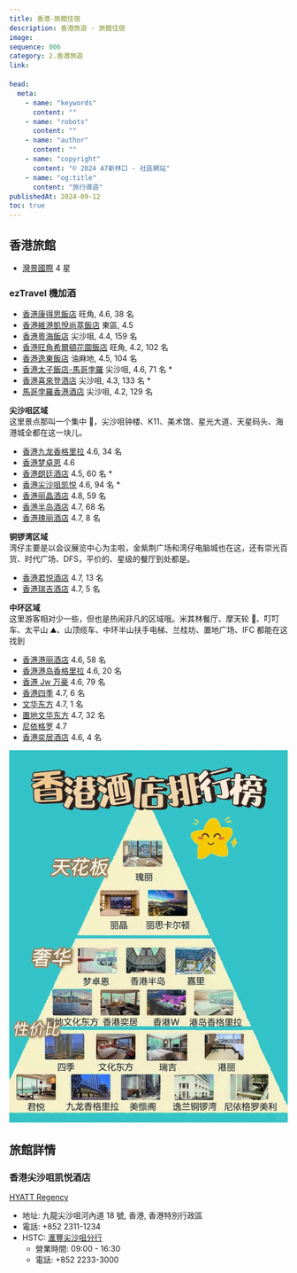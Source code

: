 ```yaml
---
title: 香港-旅館住宿
description: 香港旅遊 - 旅館住宿
image:
sequence: 006
category: 2.香港旅遊
link:

head:
  meta:
    - name: "keywords"
      content: ""
    - name: "robots"
      content: ""
    - name: "author"
      content: ""
    - name: "copyright"
      content: "© 2024 A7新林口 - 社區網站"
    - name: "og:title"
      content: "旅行導遊"
publishedAt: 2024-09-12
toc: true
---
```


## 香港旅館

- <a href="https://theharbourview.com.hk/tc/">灣景國際</a> 4 星

### ezTravel 機加酒

- <a href="https://tw.trip.com/hotels/detail/?cityId=58&hotelId=344939&checkIn=2024-09-12&checkOut=2024-09-13&adult=2&children=0&subStamp=396&crn=1&ages=&travelpurpose=0&curr=TWD&link=title&hoteluniquekey=H4sIAAAAAAAAAOPazMjFJMEkxMTBKLWCkePV-0lvWQ1eC1u0Vjl-04jpP5TY7-B5-CuQ5TTRIYBnEqMxJwMIvJjkIAhmCE1wUBLn6P-320KggVFi7aclqxkVGC32igcxRDE4sXG83yEnwTKD8XWb6EbGapF17g-lIh12MDKdYNyuvIDp9L21-ruYmDn-qB0CkkeZTzExXGJiuMXE8IiJ4RUTwycmhl9g2SZmhi5mhknMIDWzmBkWMTNI8RqYmqYaGJpbWqYaW5opCGlsbmrfzmZkzQG0XUswPsQzJNwwJbsoNa2svNg8KcWAcRIjU0j4KUYpQ3MjE1MjcwMTMxNTSz1zE1PDFJM0P2eLwnQrZilGNw_GIDYTEzdnS_MoLS5mD28XwS85YbXrzN7aSzGHhLsofli0XuFsxBl7LZCcIUwuibUqQzckPGOhQAFjFyOHAKMHYwRjBeMrRpCeHyDfAwAh7KooZwEAAA&subChannel=&masterhotelid_tracelogid=055e01799e396&NewTaxDescForAmountshowtype0=T&detailFilters=17%7C1~17~1*80%7C0%7C0~80~0&hotelType=normal&barcurr=TWD&locale=zh-TW">香港康得思飯店</a> 旺角, 4.6, 38 名
- <a href="https://tw.trip.com/hotels/detail/?cityId=58&hotelId=17322049&checkIn=2024-09-12&checkOut=2024-09-13&adult=2&children=0&subStamp=416&crn=1&ages=&travelpurpose=0&curr=TWD&link=title&hoteluniquekey=H4sIAAAAAAAAAOO6y8jFJMEkxMTBKHWJkeP6jN6prI5vAnfItR6f4uDp8bBKZN3taQ4BPIUMYJDuMIkxmBPMNJjjIDhrJhB8ne6gJM7R_2-3hUADo8TaT0tWMyowWuwVD2KIYlCSU2DRhGk1hDEsnnEGMXPsZYticGLjeL9RV4JlBuPBBQs5NjKC7HNfmOCwg5HpBOM3vQVMjWsXcuxiYubosToEJG-ynGJiuMTEcIuJ4RETyIRXTAyfmBh-gRU0MTN0MTNMYgYpm8UMkl3EzCDFm2pgYWycbJlmmJaWlqIgpPGqqX07m5E1B9CRWoLxIZ4h4YYp2UWpaWXlxeZJKQaMkxiZQsJPMUoZmhuZmBqZG5iYmZha6pmbmBqmmKT5OVsUplsxSzG6eTAGsRk4O5k4OkZpcTF7eLsIfskJq11n9tZeijkk3EXxw6L1CmcjzthrgeQMYXJJrFUZuiHhGQsFChi7GDkEGD0YIxgrGF8xgvT8AAcCALfkx9iSAQAA&subChannel=&masterhotelid_tracelogid=e0833c9f1fffd&NewTaxDescForAmountshowtype0=T&detailFilters=17%7C1~17~1*80%7C0%7C0~80~0&hotelType=normal&barcurr=TWD&locale=zh-TW">香港維港凱悅尚萃飯店</a> 東區, 4.5
- <a href="https://tw.trip.com/hotels/detail/?cityId=58&hotelId=419933&checkIn=2024-09-12&checkOut=2024-09-13&adult=2&children=0&subStamp=940&crn=1&ages=&travelpurpose=0&curr=TWD&link=title&hoteluniquekey=H4sIAAAAAAAAAOPqYuJikmASYuJglPrPyHF5VtsdVsclBbZc13e3O3i-Cdwh1yrd5RDAU8gAAg7hDo2M1SLr3B_uCnaYxFjCCRY90e8gOGsmEDB3OyiJc_T_220h0MAosfbTktWMCowWe8WDGKIYlOw55k68Zy4gInF2b8cKoLgmzERDGMMi1hFmtieMEcTMsYQ5ipnjCZMTG8ey05ISLDMY716Q3MgIdOHigr9BDjsYmU4wPpVawDRj3w2LXUzMHA8UDgHJ60ynmBguMTHcYmJ4xAQy4xUTwycmkDm_wGqamBm6mBkmMYNUzmIGKVjEzCDFk5SUZm5mYWxgnJZqpCCkca6lfTubkTUH0LlagvEhniHhhinZRalpZeXF5kkpBoyTGJlCwk8xShmaG5mYGpkbmJiZmFrqmZuYGqaYpPk5WxSmWzFLMbp5MAaxORpbGrg5RmlxMXt4uwh-yQmrXWf21l6KOSTcRfHDovUKZyPO2GuB5AxhckmsVRm6IeEZCwUKGLsYOQQYPRgjGCsYXzGC9PwAhQIAxKkrTb0BAAA&subChannel=&masterhotelid_tracelogid=bbf768303fe2&NewTaxDescForAmountshowtype0=T&detailFilters=17%7C1~17~1*80%7C0%7C0~80~0&hotelType=normal&barcurr=TWD&locale=zh-TW">香港粵海飯店</a> 尖沙咀, 4.4, 159 名
- <a href="https://tw.trip.com/hotels/detail/?cityId=58&hotelId=6371974&checkIn=2024-09-12&checkOut=2024-09-13&adult=2&children=0&subStamp=768&crn=1&ages=&travelpurpose=0&curr=TWD&link=button&hoteluniquekey=H4sIAAAAAAAAAOPawsjFJMEkxMTBKLWSkePYvz8XWQ3Wi1qcynGUb30duONSm4OnZkz_oa9SnQ4BPJMYjTkZQKCh20EQzEhod1AS5-j_t9tCoIFRYu2nJasZFRgt9ooHMUQxOLFxdE8Sk2CZwdj2tYV5I2PQDrnW145BDjsYmU4wPpJcwPSma77cLiZmjjUyh4DkKaZTTAyXmBhuMTE8YmJ4xcTwiYnhF1i2iZmhi5lhEjNIzSxmhkXMDFK8JqmWZskGqalJpknGqQpCGqva2rezGVlzAK3XEowP8QwJN0zJLkpNKysvNk9KMWCcxMgUEn6KUcrQ3MjE1MjcwMTMxNRSz9zE1DDFJM3P2aIw3YpZitHNgzGIzdnEyM3RPEqLi9nD20XwS05Y7Tqzt_ZSzCHhLoofFq1XOBtxxl4LJGcIk0tircrQDQnPWChQwNjFyCHA6MEYwVjB-IoRpOcH2PsApQjm1GkBAAA&subChannel=&masterhotelid_tracelogid=4e96c0eeb5b3e&NewTaxDescForAmountshowtype0=T&detailFilters=17%7C1~17~1*80%7C0%7C0~80~0&hotelType=normal&barcurr=TWD&locale=zh-TW">香港旺角希爾頓花園飯店</a> 旺角, 4.2, 102 名
- <a href="https://tw.trip.com/hotels/detail/?cityId=58&hotelId=396346&checkIn=2024-09-12&checkOut=2024-09-13&adult=2&children=0&subStamp=820&crn=1&ages=&travelpurpose=0&curr=TWD&link=title&hoteluniquekey=H4sIAAAAAAAAAOPazMjFJMEkxMTBKLWCkWPqgj9vWA1eC1u0Vjkag0B3k4Nn0A651tepLQ4BPJMYjTkZQCCizUEQzPjX5KAkztH_b7eFQAOjxNpPS1YzKjBa7BUPYohicGLjuPlPUIJlBuOuGRIbGd8EAs1Z7euwg5HpBON3kQVM0_fP1N_FxMzRLH4ISPYwnWJiuMTEcIuJ4RETwysmhk9MDL_Ask3MDF3MDJOYQWpmMTMsYmaQ4km1MEw2MTRITLFITlIQ0vjR1r6dzciaA2i5lmB8iGdIuGFKdlFqWll5sXlSigHjJEamkPBTjFKG5kYmpkbmBiZmJqaWeuYmpoYpJml-zhaF6VbMUoxuHoxBbIbOhmZurlFaXMwe3i6CX3LCateZvbWXYg4Jd1H8sGi9wtmIM_ZaIDlDmFwSa1WGbkh4xkKBAsYuRg4BRg_GCMYKxleMID0_QJ4HAAZ5ecFmAQAA&subChannel=&masterhotelid_tracelogid=e81c410ad8cb&NewTaxDescForAmountshowtype0=T&detailFilters=17%7C1~17~1*80%7C0%7C0~80~0&hotelType=normal&barcurr=TWD&locale=zh-TW">香港逸東飯店</a> 油麻地, 4.5, 104 名
- <a href="https://tw.trip.com/hotels/detail/?cityId=58&hotelId=396354&checkIn=2024-09-12&checkOut=2024-09-13&adult=2&children=0&subStamp=1640&crn=1&ages=&travelpurpose=0&curr=TWD&link=button&hoteluniquekey=H4sIAAAAAAAAAOOazMjFJMEkxMTBKNXByNE1ccssVkdbruuLC9InOHimgQD3JIcAnkmMUpwMIHBksoMgUNaW68dEByc2jv8v5SVYZjAemiGxkbH_0FeNGPsohx2MTCcYW1UXMC1oYNvFxMxxX-MQkLzFfIqJ4RITwy0mhkdMDK-YGD4xMfwCyzYxM3QxM0xiBqmZxcywiJlBitfEwNQ0MckyzdIixcxYQUhjd0f7djYjaw5GBUYtwfgQz5Bww5TsotS0svJi86QUA8ZJjEwh4acYpQzNjUxMjcwNTMxMTC31zE1MDVNM0vycLQrTrZilGN08GIPYjA3NnZ2co7S4mD28XQS_5ITVrjN7ay_FHBLuovhh0XqFsxFn7LVAcoYwuSTWqgzdkPCMhQIFjF2MHAKMHowRjBWMrxhBen6APA8ARFUOnUcBAAA&subChannel=&masterhotelid_tracelogid=4055ab9f98d63&NewTaxDescForAmountshowtype0=T&detailFilters=17%7C1~17~1*80%7C0%7C0~80~0&hotelType=normal&barcurr=TWD&locale=zh-TW">香港太子飯店-馬哥孛羅</a> 尖沙咀, 4.6, 71 名 \*
- <a href="https://tw.trip.com/hotels/detail/?cityId=58&hotelId=385224&checkIn=2024-09-12&checkOut=2024-09-13&adult=2&children=0&subStamp=960&crn=1&ages=&travelpurpose=0&curr=TWD&link=title&hoteluniquekey=H4sIAAAAAAAAAOPi4GKSYBJi4mCU4rUwMDe2NDZPSjI0NkxWENK40dm-nc3ImoNRgVFLMD7EMyTcMCW7KDWtrLzYPCnFgHESI1NI-ClGKUNzIxNTI3MDEzMTU0s9cxNTwxSTND9ni8J0K2YpRjcPxiA2J1djF2eDKD4tZg9vF8MvOWG168ze2iexVmXohoRnLBQoYOxi5BBg9GCMYKxgfMXIHBLu8oPxxEFxAMi6T5mfAAAA&subChannel=&masterhotelid_tracelogid=8073937bb131c&NewTaxDescForAmountshowtype0=T&detailFilters=2%7C2%7C1166~2~2%7C1166*17%7C1~17~1*80%7C0%7C0~80~0&hotelType=normal&barcurr=TWD&locale=zh-TW">香港喜來登酒店</a> 尖沙咀, 4.3, 133 名 \*
- <a href="https://tw.trip.com/hotels/detail/?cityId=58&hotelId=396356&checkIn=2024-09-12&checkOut=2024-09-13&adult=2&children=0&subStamp=900&crn=1&ages=&travelpurpose=0&curr=TWD&link=title&hoteluniquekey=H4sIAAAAAAAAAOOaxsjFJMEkxMTBKNXNyHH7yI63zBYveR2vLy6w5Zrf5uAZ03_oq8ajDocAnkmMUpzfNIB8x24HQQYQ6OhwcGLjaP4pKsEyg_HIDImNjJog5RJBDjsYmU4wHpFcwDT7fcYuJmaObplDQPI40ykmhktMDLeYGB4xMbxiYvjExPALLNvEzNDFzDCJGaRmFjPDImYGKR6jRGMjCwOj1CQTAwsFIY1_Xe3b2YysORgVGLUE40M8Q8INU7KLUtPKyovNk1IMGCcxMoWEn2KUMjQ3MjE1MjcwMTMxtdQzNzE1TDFJ83O2KEy3YpZidPNgDGJzs3R0crSM0uJi9vB2EfySE1a7zuytvRRzSLiL4odF6xXORpyx1wLJGcLkklirMnRDwjMWChQwdjFyCDB6MEYwVjC-YgTp-QHyOwDd6H_QSQEAAA&subChannel=&masterhotelid_tracelogid=2a32802eb408&NewTaxDescForAmountshowtype0=T&detailFilters=17%7C1~17~1*80%7C0%7C0~80~0&hotelType=normal&barcurr=TWD&locale=zh-TW">馬哥孛羅香港酒店</a> 尖沙咀, 4.2, 129 名

**尖沙咀区域**  
这里景点那叫一个集中 👀，尖沙咀钟楼、K11、美术馆、星光大道、天星码头、海港城全都在这一块儿。

- <a href="https://tw.trip.com/hotels/detail/?cityId=58&hotelId=344924&checkIn=2024-09-11&checkOut=2024-09-12&adult=2&children=0&subStamp=560&crn=1&ages=&travelpurpose=0&curr=TWD&link=title&hoteluniquekey=H4sIAAAAAAAAAOOaxcjFJMEkxMTBKNXPyHH5etN-VoO3HBa3Yx2Ddsi1vi6Y5-A5a-bMmZL7FjgE8ExilOI8ewYIwhY5CFaLrHNPDFrg4MTGsbndWoJlBuOdNtGNjFzXFxfYRmU47GBkOsF4x2UB07HGJQK7mJg5zngfApIf2E4xMVxiYrjFxPCIieEVE8MnJoZfYNkmZoYuZoZJzCA1s5gZFjEzSPGaWyabpViapJokGqcYKQhpPP_Stp3NyJqDUYFRSzA-xDMk3DAluyg1ray82DwpxYBxEiNTSPgpRilDcyMTUyNzAxMzE1NLPXMTU8MUkzQ_Z4vCdCtmKUY3D8YgNmMzA0cD5ygtLmYPbxfB3XUH826YvbWXYg4Jd1HkeRX9rCTyjL0WSM4QJpfEWpWhGxKesUCggLGLkUOA0YMxgrGC8RUjSM8PkO8BmCeM5k4BAAA&subChannel=&masterhotelid_tracelogid=79c6d94e4a3d2&NewTaxDescForAmountshowtype0=T&detailFilters=17%7C1~17~1*80%7C0%7C0~80~0&hotelType=normal&barcurr=TWD&locale=zh-TW">香港九龙香格里拉</a> 4.6, 34 名
- <a href="https://tw.trip.com/hotels/detail/?cityId=58&hotelId=112008968&checkIn=2024-09-11&checkOut=2024-09-12&adult=2&children=0&subStamp=1110&crn=1&ages=&travelpurpose=0&curr=TWD&link=title&hoteluniquekey=H4sIAAAAAAAAAOOazcjFJMEkxMTBKDWBkaNh8d8nrAan2C12xjhWi6xzfyg93cETRFdlz3QI4JnEKMXJAAI3ZjsIFtpyXV_cMMPBiY3jwisdCZYZjB37tphuZDx7Bghqkhx2MDKdYJxmsoCpee0-k11MzBybLA8ByTmsp5gYLjEx3GJieMTE8IqJ4RMTwy-wbBMzQxczwyRmkJpZzAyLmBmkeFMtzU1M0kyNLFKT08wVhDTmf2nbzmZkzcGowKglGB_iGRJumJJdlJpWVl5snpRiwDiJkSkk_BSjlKG5kYmpkbmBiZmJqaWeuYmpYYpJmp-zRWG6FbMUo5sHYxCbm6WBoZFblBYXs4e3i-DuuoN5N8ze2ksxh4S7KPK8in5WEnnGXgskZwiTS2KtytANCc9YIFDA2MXIIcDowRjBWMH4ihGk5wfY-wBgTKrNUAEAAA&subChannel=&masterhotelid_tracelogid=e9744f528ecf7&NewTaxDescForAmountshowtype0=T&detailFilters=17%7C1~17~1*80%7C0%7C0~80~0&hotelType=normal&barcurr=TWD&locale=zh-TW">香港梦卓恩</a> 4.6
- <a href="https://tw.trip.com/hotels/detail/?cityId=58&hotelId=344937&checkIn=2024-09-11&checkOut=2024-09-12&adult=2&children=0&subStamp=400&crn=1&ages=&travelpurpose=0&curr=TWD&link=title&hoteluniquekey=H4sIAAAAAAAAAOPazMjFJMEkxMTBKLWCkeP7494GVoPXwhatVY4eD6tE1qVOdfC05bq-uKBzukMAzyRGY04GEDgx00EQzHg11UFJnKP_324LgQZGibWflqxmVGC02CsexBDF4MTGcfSgpgTLDMaXbaIbGde5Aw2US3TYwch0gnGFwQKmjzMu6O9iYuaYZHoISL5iOcXEcImJ4RYTwyMmhldMDJ-YGH6BZZuYGbqYGSYxg9TMYmZYxMwgxWuWaGJokWxsYGBpnJaoIKQx5WvbdjYjaw6g7VqC8SGeIeGGKdlFqWll5cXmSSkGjJMYmULCTzFKGZobmZgamRuYmJmYWuqZm5gappik-TlbFKZbMUsxunkwBrFZuLo5OjtGaXExe3i7CO6uO5h3w-ytvRRzSLiLIs-r6GclkWfstUByhjC5JNaqDN2Q8IwFAgWMXYwcAowejBGMFYyvGEF6foB8DwA7MNd_ZwEAAA&subChannel=&masterhotelid_tracelogid=6a418c30093fa&NewTaxDescForAmountshowtype0=T&detailFilters=17%7C1~17~1*80%7C0%7C0~80~0&hotelType=normal&barcurr=TWD&locale=zh-TW">香港朗廷酒店</a> 4.5, 60 名 \*
- <a href="https://tw.trip.com/hotels/detail/?cityId=58&hotelId=425422&checkIn=2024-09-11&checkOut=2024-09-12&adult=2&children=0&subStamp=468&crn=1&ages=&travelpurpose=0&curr=TWD&link=title&hoteluniquekey=H4sIAAAAAAAAAOOaxsjFJMEkxMTBKNXNyLH85LbnrAaHWB13yLW-vjhloYNnGhA8C1vsEMAziVGKkwEE9Jc6CIKE0-4vcnBi4_g220WCZQbjud-SGxkfVomsc1fMcdjByHSCcaP_AqZ_W1h2MTFzrAw_BCR_sJ9iYrjExHCLieERE8MrJoZPTAy_wLJNzAxdzAyTmEFqZjEzLGJmkOJNTUxLTTU1MjazNE40UxDSePq1bTubkTUHowKjlmB8iGdIuGFKdlFqWll5sXlSigHjJEamkPBTjFKG5kYmpkbmBiZmJqaWeuYmpoYpJml-zhaF6VbMUoxuHoxBbMamrs5OJlFaXMwe3i6Cu-sO5t0we2svxRwS7qLI8yr6WUnkGXstkJwhTC6JtSpDNyQ8Y4FAAWMXI4cAowdjBGMF4ytGkJ4fIM8DAMDO95VKAQAA&subChannel=&masterhotelid_tracelogid=eafee523693a6&NewTaxDescForAmountshowtype0=T&detailFilters=17%7C1~17~1*80%7C0%7C0~80~0&hotelType=normal&barcurr=TWD&locale=zh-TW">香港尖沙咀凯悦</a> 4.6, 94 名 \*
- <a href="https://tw.trip.com/hotels/detail/?cityId=58&hotelId=106246325&checkIn=2024-09-11&checkOut=2024-09-12&adult=2&children=0&subStamp=891&crn=1&ages=&travelpurpose=0&curr=TWD&link=title&hoteluniquekey=H4sIAAAAAAAAAON6wcjFJMEkxMTBKHWXkaOj7fREVoNOTovFcY6aMf2Hvl5Y7eB5-KtGDP_MdQ4BPI2MaSCgZuowiTGSkwEEDm1wEDx7BggurXFQEufo_7fbQqCBUWLtpyWrGRUYLfaKBzFEMSipcLQe7NcQKAeJiDrCDPGEMYBqmDjindg4Zn_PlmCZwbj14RWjjYxgYx3KHHYwMp1gPFO7gOnjkytGu5hYOKZ0MR5iYuY4wXOKieESE8MtJoZHTAyvmBg-MQFN-QVR0MTM0MXMMIkZpGwWM8MiZgYp3hSDJDNzQ6OkNEuTZDMFIY1p39q2sxlZcwAdqiUYH-IZEm6Ykl2UmlZWXmyelGLAOImRKST8FKOUobmRiamRuYGJmYmppZ65ialhikman7NFYboVsxSjmwdjEJuBm6urhWWUFhezh7eL4O66g3k3zN7aSzGHhLso8ryKflYSecZeCyRnCJNLYq3K0A0Jz1ggUMDYxcghwOjBGMFYwfiKEaTnBzgIAOj6QMCdAQAA&subChannel=&masterhotelid_tracelogid=d0b6712bf94c6&NewTaxDescForAmountshowtype0=T&detailFilters=2%7C2%7C1214~2~2%7C1214*17%7C1~17~1*80%7C0%7C0~80~0&hotelType=normal&barcurr=TWD&locale=zh-TW">香港丽晶酒店</a> 4.8, 59 名
- <a href="https://tw.trip.com/hotels/detail/?cityId=58&hotelId=425083&checkIn=2024-09-11&checkOut=2024-09-12&adult=2&children=0&subStamp=540&crn=1&ages=&travelpurpose=0&curr=TWD&link=title&hoteluniquekey=H4sIAAAAAAAAAOOaxsjFJMEkxMTBKNXNyDHj-sVPrI4x_Ye-asxa6-DJdX1xwV_3DQ4BPJMYpTg9HlaJ5F3d6CDIAAIZGxyc2DimvyuSYJnB-PuH5EbGw181YvrXlTvsYGQ6wXillXEB08UGtl1MLBzNkxkPMTFzrOc9xcRwiYnhFhPDIyaGV0wMn5gYfkGkm5gZupgZJjGDFM1iZljEzCDFa5lkmWpknphoZGlkYaogpLH5W9t2NiNrDkYFRi3B-BDPkHDDlOyi1LSy8mLzpBQDxkmMTCHhpxilDM2NTEyNzA1MzExMLfXMTUwNU0zS_JwtCtOtmKUY3TwYg9jMXS2cncyitLiYPbxdBHfXHcy7YfbWXoo5JNxFkedV9LOSyDP2WiA5Q5hcEmtVhm5IeMYCgQLGLkYOAUYPxgjGCsZXjCA9P0D-BwBmMSlXSgEAAA&subChannel=&masterhotelid_tracelogid=9b9e27aa29285&NewTaxDescForAmountshowtype0=T&detailFilters=2%7C2%7C162~2~2%7C162*17%7C1~17~1*80%7C0%7C0~80~0&hotelType=normal&barcurr=TWD&locale=zh-TW">香港半岛酒店</a> 4.7, 68 名
- <a href="https://tw.trip.com/hotels/detail/?cityId=58&hotelId=25831219&checkIn=2024-09-11&checkOut=2024-09-12&adult=2&children=0&subStamp=380&crn=1&ages=&travelpurpose=0&curr=TWD&link=title&hoteluniquekey=H4sIAAAAAAAAAONawMjFJMEkxMTBKDWVkeN817zbrAYvhC26mhgdNWP6D33dscnB85tGTL_TjC0OATyTGKU5GUCgf5uDIIh2WLDZwYmdY_PSiYwSLDMYN59bwbOR8ewZIPhS67CDkekEY-dKxgVMB25d0N_FxMLxdyfjISZmji8Cp5gYLjEx3GJieMTE8IqJ4RMTwy-IdBMzQxczwyRmkKJZzAyLmBmkeE0MjCySksxMLVNNTFIVhDQefGvbzmZkzcGowKglGB_iGRJumJJdlJpWVl5snpRiwDiJkSkk_BSjlKG5kYmpkbmBiZmJqaWeuYmpYYpJmp-zRWG6FbMUo5sHYxCbhbGjgZFTlBYXs4e3i-DuuoN5N8ze2ksxh4S7KPK8in5WEnnGXgskZwiTS2KtytANCc9YIFDA2MXIIcDowRjBWMH4ihGk5wc4BADuHW5BVQEAAA&subChannel=&masterhotelid_tracelogid=4028bb659e44e&NewTaxDescForAmountshowtype0=T&detailFilters=17%7C1~17~1*80%7C0%7C0~80~0&hotelType=normal&barcurr=TWD&locale=zh-TW">香港瑰丽酒店</a> 4.7, 8 名

**铜锣湾区域**  
湾仔主要是以会议展览中心为主啦，金紫荆广场和湾仔电脑城也在这，还有崇光百货、时代广场、DFS，平价的、星级的餐厅到处都是。

- <a href="https://tw.trip.com/hotels/detail/?cityId=58&hotelId=344917&checkIn=2024-09-11&checkOut=2024-09-12&adult=2&children=0&subStamp=825&crn=1&ages=&travelpurpose=0&curr=TWD&link=title&hoteluniquekey=H4sIAAAAAAAAAOOazsjFJMEkxMTBKNXDyLHwzb9HrAaHWB2rRda5J0qtdvCUb30daHFhrUMAzyRGKU4GEAjZ4CAIZkisdXBi4_gzJVOCZQbj1TbRjYwg1TvWlTrsYGQ6wbixagHTAbNdTCwc59sYDzExc8zjOcXEcImJ4RYTwyMmhldMDJ-YGH5BpJuYGbqYGSYxgxTNYmZYxMwgxWuWmmxmmGSSZGBiYmSoIKTR9b1tO5uRNQejAqOWYHyIZ0i4YUp2UWpaWXmxeVKKAeMkRqaQ8FOMUobmRiamRuYGJmYmppZ65iamhikmaX7OFoXpVsxSjG4ejEFsZuaulqZuUVpczB7eLoK76w7m3TB7ay_FHBLuosjzKvpZSeQZey2QnCFMLom1KkM3JDxjgUABYxcjhwCjB2MEYwXjK0aQnh8g3wMAYj8a60sBAAA&subChannel=&masterhotelid_tracelogid=6ec61b4b04421&NewTaxDescForAmountshowtype0=T&detailFilters=2%7C2%7C25~2~2%7C25*17%7C1~17~1*80%7C0%7C0~80~0&hotelType=normal&barcurr=TWD&locale=zh-TW">香港君悦酒店</a> 4.7, 13 名
- <a href="https://tw.trip.com/hotels/detail/?cityId=58&hotelId=33501798&checkIn=2024-09-11&checkOut=2024-09-12&adult=2&children=0&subStamp=1080&crn=1&ages=&travelpurpose=0&curr=TWD&link=title&hoteluniquekey=H4sIAAAAAAAAAAGgAF__CggKAhgCEgIIARoNZTE4ZjU0MjVhYTExMSASKKn3hrcGMjsIASABKhFfVElUVzFka3JlZnZ3czdiZDABkgECVFfKARoxNzI0NTI3MDQ2NDU5Ljc0NTFkNGZOQzhxZzoDGgFGSAFSBjJBRUY5NVoOKgNIS0Qxu37Bbtg27T9iBXpoLVRXaKAQcAGKAQgQAUgBWAF4AeoBA1RXRPgB5uT8D0obOCCgAAAA&subChannel=&masterhotelid_tracelogid=e18f5425aa111&NewTaxDescForAmountshowtype0=T&detailFilters=17%7C1~17~1*80%7C0%7C0~80~0&hotelType=normal&barcurr=TWD&locale=zh-TW">香港瑞吉酒店</a> 4.7, 5 名

**中环区域**  
这里游客相对少一些，但也是热闹非凡的区域哦。米其林餐厅、摩天轮 🎡、叮叮车、太平山 ⛰、山顶缆车、中环半山扶手电梯、兰桂坊、置地广场、IFC 都能在这找到

- <a href="https://tw.trip.com/hotels/detail/?cityId=58&hotelId=344943&checkIn=2024-09-11&checkOut=2024-09-12&adult=2&children=0&subStamp=380&crn=1&ages=&travelpurpose=0&curr=TWD&link=title&hoteluniquekey=H4sIAAAAAAAAAOPazMjFJMEkxMTBKLWCkeP1s-cfWA3Wi1qcynE8_FUjpr9riYNn0A651uwZyxwCeCYxGnMygMCBFQ6Cs2YCAedSByVxjv5_uy0EGhgl1n5asppRgdFir3gQQxSDExtHwy1_CZYZjO_bRDcyVousc3-YV-Cwg5HpBOODmAVME5b8k9vFxMzRnHYISC7mPMXEcImJ4RYTwyMmhldMDJ-YGH6BZZuYGbqYGSYxg9TMYmZYxMwgxWtkkJZikmxuaWyenGKiIKTx5HvbdjYjaw6g7VqC8SGeIeGGKdlFqWll5cXmSSkGjJMYmULCTzFKGZobmZgamRuYmJmYWuqZm5gappik-TlbFKZbMUsxunkwBrG5GAMVuURpcTF7eLsI7q47mHfD7K29FHNIuIsiz6voZyWRZ-y1QHKGMLkk1qoM3ZDwjAUCBYxdjBwCjB6MEYwVjK8YQXp-gHwPAMQ2wLRnAQAA&subChannel=&masterhotelid_tracelogid=20fd4c7937cd4&NewTaxDescForAmountshowtype0=T&detailFilters=17%7C1~17~1*80%7C0%7C0~80~0&hotelType=normal&barcurr=TWD&locale=zh-TW">香港港丽酒店</a> 4.6, 58 名
- <a href="https://tw.trip.com/hotels/detail/?cityId=58&hotelId=344948&checkIn=2024-09-11&checkOut=2024-09-12&adult=2&children=0&subStamp=444&crn=1&ages=&travelpurpose=0&curr=TWD&link=title&hoteluniquekey=H4sIAAAAAAAAAOM6zcjFJMEkxMTBKHWAkWNW18rLrAZvOSxuxzr2H_qqEXNjuYMniHHHapVDAE8hAwgsKHKYxGjFCWZ7rHcQbH0duEPu-moHJTkFFk2YCkMYw-IZZxAzxwGuKAYnNo6Z91IkWGYwfmkT3cgIViBS7LCDkekE4_XsBUynFi4R2MXEwvGzgfEQEzPHI65TTAyXmBhuMTE8YgKZ8IqJ4RMTwy-IiiZmhi5mhknMIHWzmEHSi5gZpHiN0lLTLAxTzQwtU1LMFYQ0Zvxo285mZM3BqMCoJRgf4hkSbpiSXZSaVlZebJ6UYsA4iZEpJPwUo5ShuZGJqZG5gYmZiamlnrmJqWGKSZqfs0VhuhWzFKObB2MQm4WJsaOTW5QWF7OHt4vg7rqDeTfM3tpLMYeEuyjyvIp-VhJ5xl4LJGcIk0tircrQDQnPWCBQwNjFyCHA6MEYwVjB-IoRpOcHKBQAfTpIf38BAAA&subChannel=&masterhotelid_tracelogid=2fef81e619dd7&NewTaxDescForAmountshowtype0=T&detailFilters=17%7C1~17~1*80%7C0%7C0~80~0&hotelType=normal&barcurr=TWD&locale=zh-TW">香港港岛香格里拉</a> 4.6, 20 名
- <a href="https://tw.trip.com/hotels/detail/?cityId=58&hotelId=344955&checkIn=2024-09-11&checkOut=2024-09-12&adult=2&children=0&subStamp=475&crn=1&ages=&travelpurpose=0&curr=TWD&link=title&hoteluniquekey=H4sIAAAAAAAAAOOaxcjFJMEkxMTBKNXPyLFg-bxpLAaPBS0-CToyAEGD9AoHz5j-Q19XtKxyCOCZxCjFCRJm4FnrILhDrvV1oOtKByc2julHYyVYZjD-bhPdyPiwSmSdu2exww5GphOMb3MWMB348lpxFxMzx73yQ0DyI9cpJoZLTAy3mBgeMTG8YmL4xMTwCyzbxMzQxcwwiRmkZhYzwyJmBineRItEMzNT0xSz1BRTIwUhjQs_2razGVlzMCowagnGh3iGhBumZBelppWVF5snpRgwTmJkCgk_xShlaG5kYmpkbmBiZmJqqWduYmqYYpLm52xRmG7FLMXo5sEYxOZq5Gpg6hSlxcXs4e0iuLvuYN4Ns7f2Uswh4S6KPK-in5VEnrHXAskZwuSSWKsydEPCMxYIFDB2MXIIMHowRjBWML5iBOn5AfI9ADbMr4ZOAQAA&subChannel=&masterhotelid_tracelogid=a8a6655d6ed52&NewTaxDescForAmountshowtype0=T&detailFilters=17%7C1~17~1*80%7C0%7C0~80~0&hotelType=normal&barcurr=TWD&locale=zh-TW">香港 Jw 万豪</a> 4.6, 79 名
- <a href="https://tw.trip.com/hotels/detail/?cityId=58&hotelId=425551&checkIn=2024-09-11&checkOut=2024-09-12&adult=2&children=0&subStamp=810&crn=1&ages=&travelpurpose=0&curr=TWD&link=title&hoteluniquekey=H4sIAAAAAAAAAOPi4GKSYBJi4mCU4jU3TjY1MrJISTE3TTJSENJo_Nm2nc3ImoNRgVFLMD7EMyTcMCW7KDWtrLzYPCnFgHESI1NI-ClGKUNzIxNTI3MDEzMTU0s9cxNTwxSTND9ni8J0K2YpRjcPxiA2J6DBrsZRfFrMHt4uhrvrDubdMHtrn8RalaEbEp6xQKCAsYuRQ4DRgzGCsYLxFSNzSLjLD8bzfyQBIC7Wip8AAAA&subChannel=&masterhotelid_tracelogid=73c5228dd75b2&NewTaxDescForAmountshowtype0=T&detailFilters=2%7C2%7C163~2~2%7C163*17%7C1~17~1*80%7C0%7C0~80~0&hotelType=normal&barcurr=TWD&locale=zh-TW">香港四季</a> 4.7, 6 名
- <a href="https://tw.trip.com/hotels/taipei-hotel-detail-926224/mandarin-oriental-taipei/">文华东方</a> 4.7, 1 名
- <a href="https://hk.trip.com/hotels/hong-kong-hotel-detail-344941/the-landmark-mandarin-oriental-hk/">置地文华东方</a> 4.7, 32 名
- <a href="https://tw.trip.com/hotels/detail/?cityId=58&hotelId=11688823&checkIn=2024-09-12&checkOut=2024-09-13&adult=2&children=0&subStamp=132&crn=1&ages=&travelpurpose=0&curr=TWD&link=title&hoteluniquekey=H4sIAAAAAAAAAONax8jFJMEkxMTBKLWYkePHss-PWB1bXwfumPduqYPnOveHVSIKKxwCeCYxGnMygEDuKgdBruuLC2zLljkoiXP0_9ttIdDAKLH205LVjAqMFnvFgxiiGJzYOB72hEqwzGD8vu0k60ZGD6Ax67oLHXYwMp1gbE5ewLRo3w2LXUzMHN9zDgHJL5ynmBguMTHcYmJ4xMTwionhExPDL7BsEzNDFzPDJGaQmlnMDIuYGaR4jVKMTNPMjC1NUw2T0hSENDp-tW1nM7LmAFqvJRgf4hkSbpiSXZSaVlZebJ6UYsA4iZEpJPwUo5ShuZGJqZG5gYmZiamlnrmJqWGKSZqfs0VhuhWzFKObB2MQm7mjiaGBSZQWF7OHt4vg7rqDeTfM3tpLMYeEuyjyvIp-VhJ5xl4LJGcIk0tircrQDQnPWChQwNjFyCHA6MEYwVjB-IoRpOcH2PsAX4PA0WMBAAA&subChannel=&masterhotelid_tracelogid=2d25f6395e1bf&NewTaxDescForAmountshowtype0=T&detailFilters=17%7C1~17~1*80%7C0%7C0~80~0&hotelType=normal&barcurr=TWD&locale=zh-TW">尼依格罗</a> 4.7
- <a href="https://tw.trip.com/hotels/detail/?cityId=58&hotelId=436863&checkIn=2024-09-12&checkOut=2024-09-13&adult=2&children=0&subStamp=900&crn=1&ages=&travelpurpose=0&curr=TWD&link=title&hoteluniquekey=H4sIAAAAAAAAAOO6y8TFJMEkxMTBKHWJiaP9045pLAYXuC1WZTnKt74OtLix0sEzDQTy1jgE8BQygMCMqQ6NjEE75Fpfz-12mMS4j5ETLFyz1UEQzHixyUHJgePp4xZTAX2J-09fH2ZUYNQEyxTUOxjCGBaNgo4QQ6odPGGMIGaOO4JRzByn-ZXsOSb-2KcgkCcxc9rXQKwG7OXDa4CcAgtEU0M5VBOQYfGME6hkHm8UgxM7x_P1XYwSLDMY_1-R2shoy3V9ccHGEocdjEwnGB-XLGC6snyN2i4mFo4JGxkPMTFzXOc-xcRwiYnhFhPDIyD3msErJoZPQMY0-V8QRU3MDF3MDJOYQUpnMYNULGJmkOK1MDQ0NDdISjQ0Tk5LVRDSWPqrbTubkTUHMFC0BONDPEPCDVOyi1LTysqLzZNSDBgnMTKFhJ9ilDI0NzIxNTI3MDEzMbXUMzcxNUwxSfNztihMt2KWYnTzYAxiczQxN3A0jtLiYvbwdhHcXXcw74bZW3sp5pBwF0WeV9HPSiLP2GuB5AxhckmsVRm6IeEZCwUKGLsYOQQYPRgjGCsYXzGC9PwABQQAOIb4AxECAAA&subChannel=&masterhotelid_tracelogid=811170ba13cfe&NewTaxDescForAmountshowtype0=T&detailFilters=17%7C1~17~1*80%7C0%7C0~80~0&hotelType=normal&barcurr=TWD&locale=zh-TW">香港奕居酒店</a> 4.6, 4 名

![v005-05.jpeg](/images/travel/v005-05.jpeg)

## 旅館詳情

### 香港尖沙咀凯悦酒店

<a href="https://www.hyatt.com/zh-CN/hotel/china/hyatt-regency-hong-kong-tsim-sha-tsui/honhr">HYATT Regency</a>

- 地址: 九龍尖沙咀河內道 18 號, 香港, 香港特別行政區
- 電話: +852 2311-1234
- HSTC: <a href="https://www.google.com/maps/place/%E6%BB%99%E8%B1%90%E5%B0%96%E6%B2%99%E5%92%80%E5%88%86%E8%A1%8C/@22.298838,114.1716058,19z/data=!3m1!4b1!4m6!3m5!1s0x340400edc004d0b1:0x8ab926c5008c33b6!8m2!3d22.298838!4d114.1722509!16s%2Fg%2F11g81rm7cr?authuser=0&entry=ttu&g_ep=EgoyMDI0MDkxMS4wIKXMDSoASAFQAw%3D%3D">滙豐尖沙咀分行</a>
  - 營業時間: 09:00 - 16:30
  - 電話: +852 2233-3000

